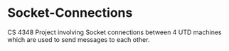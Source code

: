 # Socket-Connections
CS 4348 Project involving Socket connections between 4 UTD machines which are used to send messages to each other.
